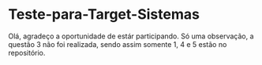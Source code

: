 # Teste-para-Target-Sistemas
Olá, agradeço a oportunidade de estár participando. Só uma observação, a questão 3 não foi realizada, sendo assim somente 1, 4 e 5 estão no repositório.
